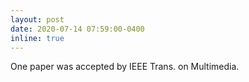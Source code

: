 ```yaml
---
layout: post
date: 2020-07-14 07:59:00-0400
inline: true
---
```


One paper was accepted by IEEE Trans. on Multimedia.